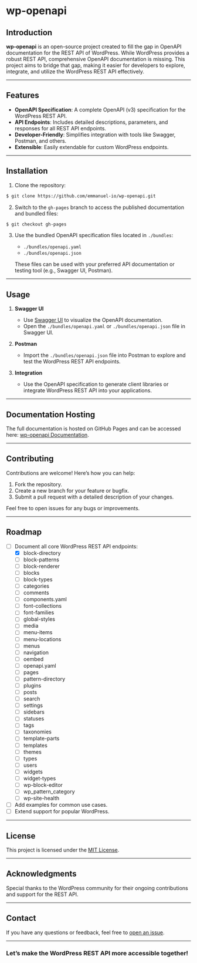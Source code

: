 # wp-openapi

## Introduction

**wp-openapi** is an open-source project created to fill the gap in OpenAPI documentation for the REST API of WordPress. While WordPress provides a robust REST API, comprehensive OpenAPI documentation is missing. This project aims to bridge that gap, making it easier for developers to explore, integrate, and utilize the WordPress REST API effectively.

---

## Features

- **OpenAPI Specification**: A complete OpenAPI (v3) specification for the WordPress REST API.
- **API Endpoints**: Includes detailed descriptions, parameters, and responses for all REST API endpoints.
- **Developer-Friendly**: Simplifies integration with tools like Swagger, Postman, and others.
- **Extensible**: Easily extendable for custom WordPress endpoints.

---

## Installation

1. Clone the repository:

```bash
$ git clone https://github.com/emmanuel-io/wp-openapi.git
```

2. Switch to the `gh-pages` branch to access the published documentation and bundled files:

```bash
$ git checkout gh-pages
```

3. Use the bundled OpenAPI specification files located in `./bundles`:
   - `./bundles/openapi.yaml`
   - `./bundles/openapi.json`

   These files can be used with your preferred API documentation or testing tool (e.g., Swagger UI, Postman).

---


## Usage

1. **Swagger UI**
   - Use [Swagger UI](https://swagger.io/tools/swagger-ui/) to visualize the OpenAPI documentation.
   - Open the `./bundles/openapi.yaml` or `./bundles/openapi.json` file in Swagger UI.

2. **Postman**
   - Import the `./bundles/openapi.json` file into Postman to explore and test the WordPress REST API endpoints.

3. **Integration**
   - Use the OpenAPI specification to generate client libraries or integrate WordPress REST API into your applications.

---

## Documentation Hosting

The full documentation is hosted on GitHub Pages and can be accessed here: [wp-openapi Documentation](https://emmanuel-io.github.io/wp-openapi/).

---

## Contributing

Contributions are welcome! Here’s how you can help:

1. Fork the repository.
2. Create a new branch for your feature or bugfix.
3. Submit a pull request with a detailed description of your changes.

Feel free to open issues for any bugs or improvements.

---

## Roadmap

- [ ] Document all core WordPress REST API endpoints:
  - [x] block-directory
  - [ ] block-patterns
  - [ ] block-renderer
  - [ ] blocks
  - [ ] block-types
  - [ ] categories
  - [ ] comments
  - [ ] components.yaml
  - [ ] font-collections
  - [ ] font-families
  - [ ] global-styles
  - [ ] media
  - [ ] menu-items
  - [ ] menu-locations
  - [ ] menus
  - [ ] navigation
  - [ ] oembed
  - [ ] openapi.yaml
  - [ ] pages
  - [ ] pattern-directory
  - [ ] plugins
  - [ ] posts
  - [ ] search
  - [ ] settings
  - [ ] sidebars
  - [ ] statuses
  - [ ] tags
  - [ ] taxonomies
  - [ ] template-parts
  - [ ] templates
  - [ ] themes
  - [ ] types
  - [ ] users
  - [ ] widgets
  - [ ] widget-types
  - [ ] wp-block-editor
  - [ ] wp_pattern_category
  - [ ] wp-site-health
- [ ] Add examples for common use cases.
- [ ] Extend support for popular WordPress.

---

## License

This project is licensed under the [MIT License](LICENSE).

---

## Acknowledgments

Special thanks to the WordPress community for their ongoing contributions and support for the REST API.

---

## Contact

If you have any questions or feedback, feel free to [open an issue](https://github.com/emmanuel-io/wp-openapi/issues).

---

### Let’s make the WordPress REST API more accessible together!
